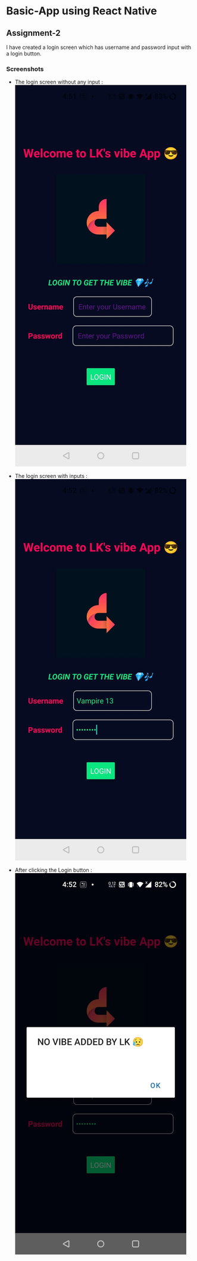 # Basic-App using React Native

## Assignment-2

I have created a login screen which has username and password input with a login button.

### Screenshots

- The login screen without any input :
![alt text](https://github.com/LEELAKARTHIKEYAN/First-basic-app/blob/master/ScreenShots/LoginScreen.jpeg?raw=true)

- The login screen with inputs :
![alt text](https://github.com/LEELAKARTHIKEYAN/First-basic-app/blob/master/ScreenShots/LoginScreenWithInput.jpeg?raw=true)
- After clicking the Login button :
![alt text](https://github.com/LEELAKARTHIKEYAN/First-basic-app/blob/master/ScreenShots/LoginButtonAlert.jpeg?raw=true)


